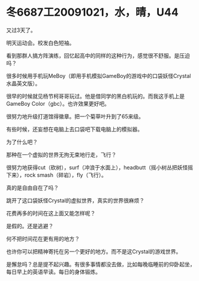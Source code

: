 # 冬6687工20091021，水，晴，U44

又过3天了。

明天运动会。校发白色短袖。

看到那群人搞方阵演练，回忆起高中的同样的这种行为，感觉很不舒服。是压迫吗？

很多时候用手机玩MeBoy（即用手机模拟GameBoy的游戏中的口袋妖怪Crystal水晶英文版）。

很早的时候就见杨节柯哥哥玩过。他是借同学的黑白机玩的。而我这手机上是GameBoy Color（gbc）。也许效果更好吧。

很努力地升级打道馆得徽章。把一个菊草叶升到了65来级。

有些时候，还妄想在电脑上去口袋吧下载电脑上的模拟器。

为了什么吧？

那种在一个虚拟的世界无拘无束地行走，飞行？

很努力地获得cut（砍树），surf（冲浪于水面上），headbutt（摇小树丛把妖怪摇下来），rock smash（碎岩），fly（飞行）。

真的是自由自在了吗？

跳开了这口袋妖怪Crystal的虚拟世界，真实的世界很麻烦？

花费再多的时间在这上面又能怎样呢？

是假的。还是逃避？

何不把时间花在更有用的地方？

也许你可以把精神寄托在另一个更好的地方。而不是这Crystal的游戏世界。

是懈怠吗？总是提不起兴趣。有很多事情都没去做，比如每晚临睡前的仰卧起坐，每日早上的英语早读。每日的身体锻炼。
